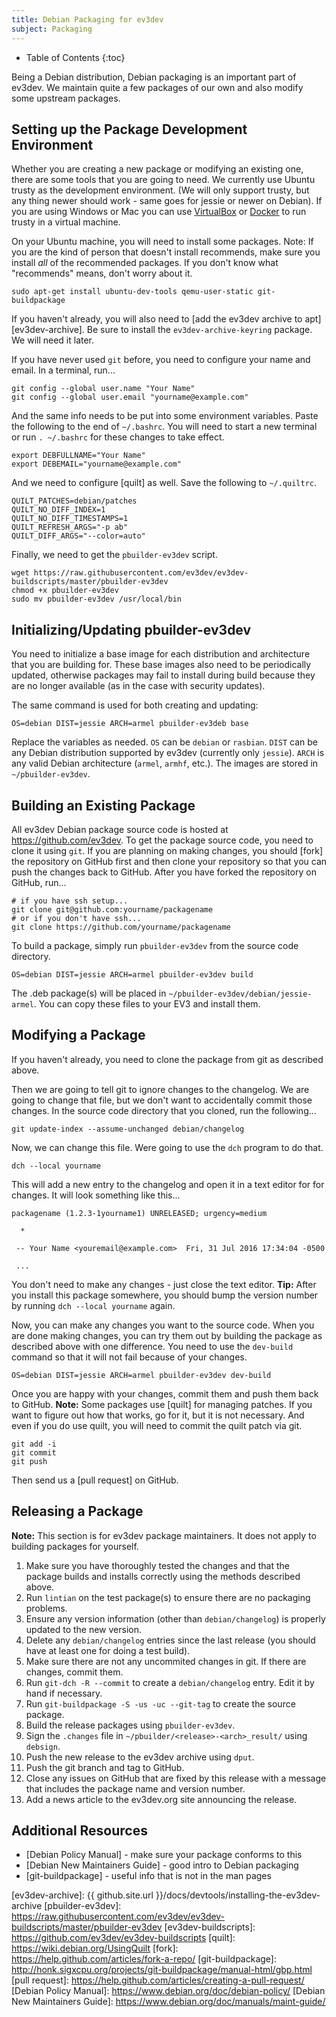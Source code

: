 ```yaml
---
title: Debian Packaging for ev3dev
subject: Packaging
---
```


* Table of Contents
{:toc}

Being a Debian distribution, Debian packaging is an important part of ev3dev.
We maintain quite a few packages of our own and also modify some upstream
packages.

## Setting up the Package Development Environment

Whether you are creating a new package or modifying an existing one, there are
some tools that you are going to need. We currently use Ubuntu trusty as the
development environment. (We will only support trusty, but any thing newer should
work - same goes for jessie or newer on Debian). If you are using Windows or Mac
you can use [VirtualBox] or [Docker] to run trusty in a virtual machine.

On your Ubuntu machine, you will need to install some packages.
Note: If you are the kind of person that doesn't install recommends, make sure
you install *all* of the recommended packages. If you don't know what
"recommends" means, don't worry about it.

    sudo apt-get install ubuntu-dev-tools qemu-user-static git-buildpackage

If you haven't already, you will also need to [add the ev3dev archive to apt][ev3dev-archive].
Be sure to install the `ev3dev-archive-keyring` package. We will need it later.

If you have never used `git` before, you need to configure your name and email.
In a terminal, run...

    git config --global user.name "Your Name"
    git config --global user.email "yourname@example.com"

And the same info needs to be put into some environment variables. Paste the
following to the end of `~/.bashrc`. You will need to start a new terminal
or run `. ~/.bashrc` for these changes to take effect.

    export DEBFULLNAME="Your Name"
    export DEBEMAIL="yourname@example.com"

And we need to configure [quilt] as well. Save the following to `~/.quiltrc`.

    QUILT_PATCHES=debian/patches
    QUILT_NO_DIFF_INDEX=1
    QUILT_NO_DIFF_TIMESTAMPS=1
    QUILT_REFRESH_ARGS="-p ab"
    QUILT_DIFF_ARGS="--color=auto"

Finally, we need to get the `pbuilder-ev3dev` script.

    wget https://raw.githubusercontent.com/ev3dev/ev3dev-buildscripts/master/pbuilder-ev3dev
    chmod +x pbuilder-ev3dev
    sudo mv pbuilder-ev3dev /usr/local/bin

## Initializing/Updating pbuilder-ev3dev

You need to initialize a base image for each distribution and architecture that
you are building for. These base images also need to be periodically updated,
otherwise packages may fail to install during build because they are no longer
available (as in the case with security updates).

The same command is used for both creating and updating:

    OS=debian DIST=jessie ARCH=armel pbuilder-ev3deb base

Replace the variables as needed. `OS` can be `debian` or `rasbian`. `DIST` can
be any Debian distribution supported by ev3dev (currently only `jessie`). `ARCH`
is any valid Debian architecture (`armel`, `armhf`, etc.). The images are stored
in `~/pbuilder-ev3dev`.

## Building an Existing Package

All ev3dev Debian package source code is hosted at <https://github.com/ev3dev>.
To get the package source code, you need to clone it using `git`. If you are
planning on making changes, you should [fork] the repository on GitHub first
and then clone your repository so that you can push the changes back to GitHub.
After you have forked the repository on GitHub, run...

    # if you have ssh setup...
    git clone git@github.com:yourname/packagename
    # or if you don't have ssh...
    git clone https://github.com/yourname/packagename

To build a package, simply run `pbuilder-ev3dev` from the source code directory.

    OS=debian DIST=jessie ARCH=armel pbuilder-ev3dev build

The .deb package(s) will be placed in `~/pbuilder-ev3dev/debian/jessie-armel`.
You can copy these files to your EV3 and install them.

## Modifying a Package

If you haven't already, you need to clone the package from git as described above.

Then we are going to tell git to ignore changes to the changelog. We are going
to change that file, but we don't want to accidentally commit those changes.
In the source code directory that you cloned, run the following...

    git update-index --assume-unchanged debian/changelog

Now, we can change this file. Were going to use the `dch` program to do that.

    dch --local yourname

This will add a new entry to the changelog and open it in a text editor for
for changes. It will look something like this...

    packagename (1.2.3-1yourname1) UNRELEASED; urgency=medium

      *

     -- Your Name <youremail@example.com>  Fri, 31 Jul 2016 17:34:04 -0500

     ...

You don't need to make any changes - just close the text editor. **Tip:** After
you install this package somewhere, you should bump the version number by running
`dch --local yourname` again.

Now, you can make any changes you want to the source code. When you are done
making changes, you can try them out by building the package as described above
with one difference. You need to use the `dev-build` command so that it will
not fail because of your changes.

    OS=debian DIST=jessie ARCH=armel pbuilder-ev3dev dev-build

Once you are happy with your changes, commit them and push them back to GitHub.
**Note:** Some packages use [quilt] for managing patches. If you want to figure
out how that works, go for it, but it is not necessary. And even if you do use
quilt, you will need to commit the quilt patch via git.

    git add -i
    git commit
    git push

Then send us a [pull request] on GitHub.

## Releasing a Package

**Note:** This section is for ev3dev package maintainers. It does not apply to
building packages for yourself.

1.  Make sure you have thoroughly tested the changes and that the package builds
    and installs correctly using the methods described above.
2.  Run `lintian` on the test package(s) to ensure there are no packaging problems.
3.  Ensure any version information (other than `debian/changelog`) is properly
    updated to the new version.
4.  Delete any `debian/changelog` entries since the last release (you should
    have at least one for doing a test build).
5.  Make sure there are not any uncommited changes in git. If there are changes,
    commit them.
6.  Run `git-dch -R --commit` to create a `debian/changelog` entry. Edit it by
    hand if necessary.
7.  Run `git-buildpackage -S -us -uc --git-tag` to create the source package.
8.  Build the release packages using `pbuilder-ev3dev`.
9.  Sign the `.changes` file in `~/pbuilder/<release>-<arch>_result/` using `debsign`.
10. Push the new release to the ev3dev archive using `dput`.
11. Push the git branch and tag to GitHub.
12. Close any issues on GitHub that are fixed by this release with a message
    that includes the package name and version number.
13. Add a news article to the ev3dev.org site announcing the release.

## Additional Resources

* [Debian Policy Manual] - make sure your package conforms to this
* [Debian New Maintainers Guide] - good intro to Debian packaging
* [git-buildpackage] - useful info that is not in the man pages


[VirtualBox]: https://www.virtualbox.org
[Docker]: http://www.docker.com
[ev3dev-archive]: {{ github.site.url }}/docs/devtools/installing-the-ev3dev-archive
[pbuilder-ev3dev]: https://raw.githubusercontent.com/ev3dev/ev3dev-buildscripts/master/pbuilder-ev3dev
[ev3dev-buildscripts]: https://github.com/ev3dev/ev3dev-buildscripts
[quilt]: https://wiki.debian.org/UsingQuilt
[fork]: https://help.github.com/articles/fork-a-repo/
[git-buildpackage]: http://honk.sigxcpu.org/projects/git-buildpackage/manual-html/gbp.html
[pull request]: https://help.github.com/articles/creating-a-pull-request/
[Debian Policy Manual]: https://www.debian.org/doc/debian-policy/
[Debian New Maintainers Guide]: https://www.debian.org/doc/manuals/maint-guide/
